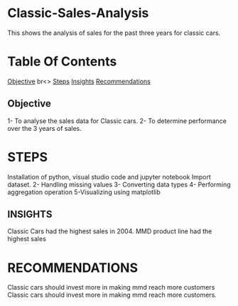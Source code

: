 # Classic-Sales-Analysis
This shows the analysis of sales for the past three years for classic cars.

# Table Of Contents
[Objective](#objective) br<>
[Steps](#STEPS)
[Insights](#Insights)
[Recommendations](#Recommendations)


## Objective
1- To analyse the sales data for Classic cars.
2- To determine performance over the 3 years of sales.

# STEPS
Installation of python, visual studio code and jupyter notebook
Import dataset.
2- Handling missing values
3- Converting data types
4- Performing aggregation operation
5-Visualizing using matplotlib

## INSIGHTS

Classic Cars had the highest sales in 2004.
MMD product line had the highest sales

# RECOMMENDATIONS
Classic cars should invest more in making mmd reach more customers Classic cars should invest more in making mmd reach more customers.



